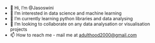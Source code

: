 - 👋 Hi, I’m @Jasoswini
- 👀 I’m interested in data science and machine learning
- 🌱 I’m currently learning python libraries and data analysing
- 💞️ I’m looking to collaborate on any data analysation or visualisation projects
- 📫 How to reach me - mail me at adulthood2000@gmail.com

<!---
Jasoswini/Jasoswini is a ✨ special ✨ repository because its `README.md` (this file) appears on your GitHub profile.
You can click the Preview link to take a look at your changes.
--->
